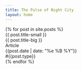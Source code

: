 ```yaml
---
title: The Pulse of Night City
layout: home
---
```

<div class="articles-inner">
{% for post in site.posts %}
    <div class="post-card" style="cursor: pointer;" onclick="window.location='/cyber-punk-blog/{{ post.url }}';">
        <div class="article-title">
            <div class="article-title-small">{{ post.title-small }}</div>
            <div class="article-title-big">{{ post.title-big }}</div>
        </div>
        <div class="article-footer">
            <div>Article</div>
            <div>{{post.date | date: "%e %B %Y"}}</div>
            <div class="tag">#{{post.type}}</div>
        </div>
    </div>
{% endfor %}
<div>
